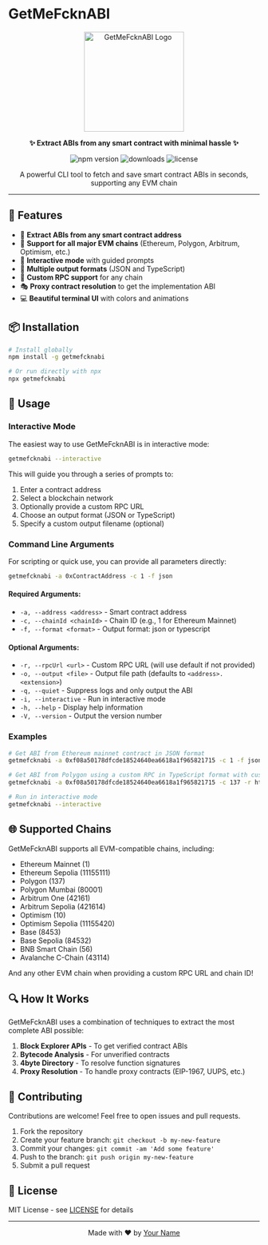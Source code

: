 # GetMeFcknABI

<p align="center">
  <img src="https://i.imgur.com/yourimageid.png" alt="GetMeFcknABI Logo" width="200"/>
</p>

<p align="center">
  <b>✨ Extract ABIs from any smart contract with minimal hassle ✨</b>
</p>

<p align="center">
  <img src="https://img.shields.io/npm/v/getmefcknabi.svg" alt="npm version">
  <img src="https://img.shields.io/npm/dm/getmefcknabi.svg" alt="downloads">
  <img src="https://img.shields.io/github/license/yourusername/getmefcknabi.svg" alt="license">
</p>

<p align="center">
  A powerful CLI tool to fetch and save smart contract ABIs in seconds, supporting any EVM chain
</p>

---

## 🚀 Features

- 🎯 **Extract ABIs from any smart contract address**
- 🔗 **Support for all major EVM chains** (Ethereum, Polygon, Arbitrum, Optimism, etc.)
- 🎨 **Interactive mode** with guided prompts
- 📝 **Multiple output formats** (JSON and TypeScript)
- 🧩 **Custom RPC support** for any chain
- 🎭 **Proxy contract resolution** to get the implementation ABI
- 💻 **Beautiful terminal UI** with colors and animations

## 📦 Installation

```bash
# Install globally
npm install -g getmefcknabi

# Or run directly with npx
npx getmefcknabi
```

## 🔧 Usage

### Interactive Mode

The easiest way to use GetMeFcknABI is in interactive mode:

```bash
getmefcknabi --interactive
```

This will guide you through a series of prompts to:
1. Enter a contract address
2. Select a blockchain network
3. Optionally provide a custom RPC URL
4. Choose an output format (JSON or TypeScript)
5. Specify a custom output filename (optional)

### Command Line Arguments

For scripting or quick use, you can provide all parameters directly:

```bash
getmefcknabi -a 0xContractAddress -c 1 -f json
```

#### Required Arguments:

- `-a, --address <address>` - Smart contract address
- `-c, --chainId <chainId>` - Chain ID (e.g., 1 for Ethereum Mainnet)
- `-f, --format <format>` - Output format: json or typescript

#### Optional Arguments:

- `-r, --rpcUrl <url>` - Custom RPC URL (will use default if not provided)
- `-o, --output <file>` - Output file path (defaults to `<address>.<extension>`)
- `-q, --quiet` - Suppress logs and only output the ABI
- `-i, --interactive` - Run in interactive mode
- `-h, --help` - Display help information
- `-V, --version` - Output the version number

### Examples

```bash
# Get ABI from Ethereum mainnet contract in JSON format
getmefcknabi -a 0xf08a50178dfcde18524640ea6618a1f965821715 -c 1 -f json

# Get ABI from Polygon using a custom RPC in TypeScript format with custom output path
getmefcknabi -a 0xf08a50178dfcde18524640ea6618a1f965821715 -c 137 -r https://polygon-rpc.com -f typescript -o ./contracts/MyContract.ts

# Run in interactive mode
getmefcknabi --interactive
```

## 🌐 Supported Chains

GetMeFcknABI supports all EVM-compatible chains, including:

- Ethereum Mainnet (1)
- Ethereum Sepolia (11155111)
- Polygon (137)
- Polygon Mumbai (80001)
- Arbitrum One (42161)
- Arbitrum Sepolia (421614)
- Optimism (10)
- Optimism Sepolia (11155420)
- Base (8453)
- Base Sepolia (84532)
- BNB Smart Chain (56)
- Avalanche C-Chain (43114)

And any other EVM chain when providing a custom RPC URL and chain ID!

## 🔍 How It Works

GetMeFcknABI uses a combination of techniques to extract the most complete ABI possible:

1. **Block Explorer APIs** - To get verified contract ABIs
2. **Bytecode Analysis** - For unverified contracts
3. **4byte Directory** - To resolve function signatures 
4. **Proxy Resolution** - To handle proxy contracts (EIP-1967, UUPS, etc.)

## 🤝 Contributing

Contributions are welcome! Feel free to open issues and pull requests.

1. Fork the repository
2. Create your feature branch: `git checkout -b my-new-feature`
3. Commit your changes: `git commit -am 'Add some feature'`
4. Push to the branch: `git push origin my-new-feature`
5. Submit a pull request

## 📄 License

MIT License - see [LICENSE](LICENSE) for details

---

<p align="center">
  Made with ❤️ by <a href="https://github.com/yourusername">Your Name</a>
</p> 